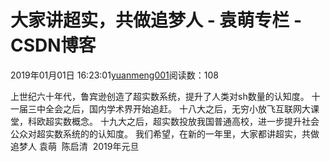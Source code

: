 
# 大家讲超实，共做追梦人 - 袁萌专栏 - CSDN博客

2019年01月01日 16:23:01[yuanmeng001](https://me.csdn.net/yuanmeng001)阅读数：108


上世纪六十年代，鲁宾逊创造了超实数系统，提升了人类对sh数量的认知度。
十一届三中全会之后，国内学术界开始追赶。
十八大之后，无穷小放飞互联网大课堂，科欧超实数概念。
十九大之后，超实数投放我国普通高校，进一步提升社会公众对超实数系统的的认知度。
我们希望，在新的一年里，大家都讲超实，共做追梦人
袁萌  陈启清  2019年元旦


